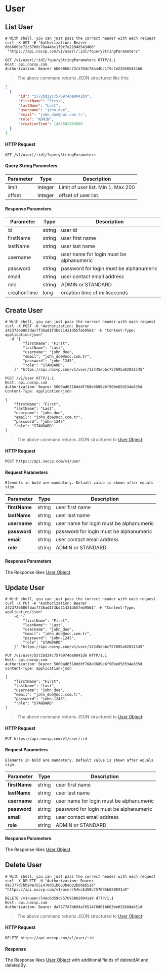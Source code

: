 # User

## List User

```shell
# With shell, you can just pass the correct header with each request
curl -X GET -H "Authorization: Bearer 6b66868c72c570dc78a44bc1f9c7e229485434b6"
 "https://api.nocvp.com/v1/user[/:id]/?queryStringParameters"
```

```http
GET /v1/user[/:id]/?queryStringParameters HTTP/1.1
Host: api.nocvp.com
Authorization: Bearer 6b66868c72c570dc78a44bc1f9c7e229485434b6
```

> The above command returns JSON structured like this:

```json
[
  {
      "id": "5572bd22c75769740a0041b0",
      "firstName": "First",
      "lastName": "Last",
      "username": "john_doe",
      "email": "john_doe@noc.com.tr",
      "role": "ADMIN",
      "creationTime": 1433582883000
  }
]
```

#### HTTP Request

`GET /v1/user[/:id]/?queryStringParameters`

#### Query String Parameters

Parameter | Type | Description
--------- | ------- | -----------
limit | integer | Limit of user list. Min 1, Max 200
offset | integer | offset of user list.

#### Response Parameters

Parameter | Type | Description
--------- | ------- | -----------
id | string | user id
firstName | string | user first name
lastName | string | user last name
username | string | user name for login must be alphanumeric
password | string | password for login must be alphanumeric
email | string | user contact email address
role | string | ADMIN or STANDARD
creationTime | long | creation time of milliseconds

## Create User

```shell
# With shell, you can just pass the correct header with each request
curl -X POST -H "Authorization: Bearer 24237266067dac7f36ad1f3bd21421d55feb9561" -H "Content-Type: application/json" 
  -d '{
  		"firstName": "First",
  		"lastName": "Last",
  		"username": "john_doe",
  		"email": "john_doe@noc.com.tr",
  		"password": "john-1245",
  		"role": "STANDARD",
  	}' "https://api.nocvp.com/v1/user/12345ebbc757695a02012345"
```

```http
POST /v1/user HTTP/1.1
Host: api.nocvp.com
Authorization: Bearer 5000ad6318dddf768e9689e6f909e85d334e835d
Content-Type: application/json

{
	"firstName": "First",
	"lastName": "Last",
	"username": "john_doe",
	"email": "john_doe@noc.com.tr",
	"password": "john-1245",
	"role": "STANDARD"
}
```

> The above command returns JSON structured to <a href="#list-user">User Object</a>:

#### HTTP Request

`POST https://api.nocvp.com/v1/user`

#### Request Parameters

`Elements in bold are mandatory. Default value is shown after equals sign.`

Parameter | Type | Description
--------- | ------- | -----------
<b>firstName</b> | string | user first name
<b>lastName</b> | string | user last name
<b>username</b> | string | user name for login must be alphanumeric
<b>password</b> | string | password for login must be alphanumeric
<b>email</b> | string | user contact email address
<b>role</b> | string | ADMIN or STANDARD

#### Response Parameters

The Response likes <a href="#list-user">User Object</a>


## Update User

```shell
# With shell, you can just pass the correct header with each request
curl -X PUT -H "Authorization: Bearer 24237266067dac7f36ad1f3bd21421d55feb9561" -H "Content-Type: application/json" 
    -d '{
		"firstName": "First",
		"lastName": "Last",
		"username": "john_doe",
		"email": "john_doe@noc.com.tr",
		"password": "john-1245",
		"role": "STANDARD"
	}' "https://api.nocvp.com/v1/user/12345ebbc757695a02012345"
```

```http
PUT /v1/user/5572bd24c75769740a0041d6 HTTP/1.1
Host: api.nocvp.com
Authorization: Bearer 5000ad6318dddf768e9689e6f909e85d334e835d
Content-Type: application/json

{
	"firstName": "First",
	"lastName": "Last",
	"username": "john_doe",
	"email": "john_doe@noc.com.tr",
	"password": "john-1245",
	"role": "STANDARD"
}
```

> The above command returns JSON structured to <a href="#list-user">User Object</a>:

#### HTTP Request

`PUT https://api.nocvp.com/v1/user/:id`

#### Request Parameters

`Elements in bold are mandatory. Default value is shown after equals sign.`

Parameter | Type | Description
--------- | ------- | -----------
<b>firstName</b> | string | user first name
<b>lastName</b> | string | user last name
<b>username</b> | string | user name for login must be alphanumeric
<b>password</b> | string | password for login must be alphanumeric
<b>email</b> | string | user contact email address
<b>role</b> | string | ADMIN or STANDARD

#### Response Parameters

The Response likes <a href="#list-user">User Object</a>

## Delete User

```shell
# With shell, you can just pass the correct header with each request
curl -X DELETE -H "Authorization: Bearer da7377d7bb94a7651470d01b663be032b0dab51d" "https://api.nocvp.com/v1/user/54ec6d59c757695b020041a9"
```

```http
DELETE /v1/user/54ec6d59c757695b020041a9 HTTP/1.1
Host: api.nocvp.com
Authorization: Bearer da7377d7bb94a7651470d01b663be032b0dab51d
```

> The above command returns JSON structured to <a href="#list-user">User Object</a>:

#### HTTP Request

`DELETE https://api.nocvp.com/v1/user/:id`

#### Response

The Response likes <a href="#list-user">User Object</a> with additional fields of deletedAt and deletedBy.

